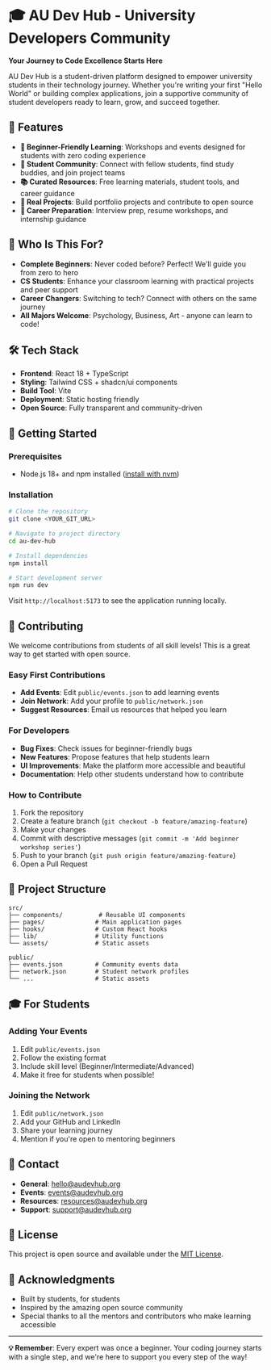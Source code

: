 # 🎓 AU Dev Hub - University Developers Community

**Your Journey to Code Excellence Starts Here**

AU Dev Hub is a student-driven platform designed to empower university students in their technology journey. Whether you're writing your first "Hello World" or building complex applications, join a supportive community of student developers ready to learn, grow, and succeed together.

## 🌟 Features

- **🌱 Beginner-Friendly Learning**: Workshops and events designed for students with zero coding experience
- **👥 Student Community**: Connect with fellow students, find study buddies, and join project teams
- **📚 Curated Resources**: Free learning materials, student tools, and career guidance
- **🚀 Real Projects**: Build portfolio projects and contribute to open source
- **🎯 Career Preparation**: Interview prep, resume workshops, and internship guidance

## 🎯 Who Is This For?

- **Complete Beginners**: Never coded before? Perfect! We'll guide you from zero to hero
- **CS Students**: Enhance your classroom learning with practical projects and peer support  
- **Career Changers**: Switching to tech? Connect with others on the same journey
- **All Majors Welcome**: Psychology, Business, Art - anyone can learn to code!

## 🛠️ Tech Stack

- **Frontend**: React 18 + TypeScript
- **Styling**: Tailwind CSS + shadcn/ui components  
- **Build Tool**: Vite
- **Deployment**: Static hosting friendly
- **Open Source**: Fully transparent and community-driven

## 🚀 Getting Started

### Prerequisites
- Node.js 18+ and npm installed ([install with nvm](https://github.com/nvm-sh/nvm#installing-and-updating))

### Installation

```bash
# Clone the repository
git clone <YOUR_GIT_URL>

# Navigate to project directory
cd au-dev-hub

# Install dependencies
npm install

# Start development server
npm run dev
```

Visit `http://localhost:5173` to see the application running locally.

## 🤝 Contributing

We welcome contributions from students of all skill levels! This is a great way to get started with open source.

### Easy First Contributions
- **Add Events**: Edit `public/events.json` to add learning events
- **Join Network**: Add your profile to `public/network.json`
- **Suggest Resources**: Email us resources that helped you learn

### For Developers
- **Bug Fixes**: Check issues for beginner-friendly bugs
- **New Features**: Propose features that help students learn
- **UI Improvements**: Make the platform more accessible and beautiful
- **Documentation**: Help other students understand how to contribute

### How to Contribute
1. Fork the repository
2. Create a feature branch (`git checkout -b feature/amazing-feature`)
3. Make your changes
4. Commit with descriptive messages (`git commit -m 'Add beginner workshop series'`)
5. Push to your branch (`git push origin feature/amazing-feature`)
6. Open a Pull Request

## 📁 Project Structure

```
src/
├── components/          # Reusable UI components
├── pages/              # Main application pages
├── hooks/              # Custom React hooks
├── lib/                # Utility functions
└── assets/             # Static assets

public/
├── events.json         # Community events data
├── network.json        # Student network profiles  
└── ...                 # Static assets
```

## 🎓 For Students

### Adding Your Events
1. Edit `public/events.json`
2. Follow the existing format
3. Include skill level (Beginner/Intermediate/Advanced)
4. Make it free for students when possible!

### Joining the Network
1. Edit `public/network.json`  
2. Add your GitHub and LinkedIn
3. Share your learning journey
4. Mention if you're open to mentoring beginners

## 📧 Contact

- **General**: hello@audevhub.org
- **Events**: events@audevhub.org  
- **Resources**: resources@audevhub.org
- **Support**: support@audevhub.org

## 📄 License

This project is open source and available under the [MIT License](LICENSE).

## 🙏 Acknowledgments

- Built by students, for students
- Inspired by the amazing open source community
- Special thanks to all the mentors and contributors who make learning accessible

---

**💡 Remember**: Every expert was once a beginner. Your coding journey starts with a single step, and we're here to support you every step of the way!
